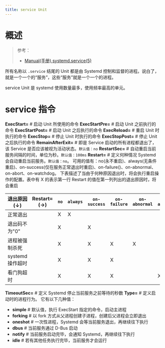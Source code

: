 ```yaml
---
title: service Unit
---
```


# 概述

> 参考：
> - [Manual(手册),systemd.service(5)](https://man7.org/linux/man-pages/man5/systemd.service.5.html)

所有名称以 `.service` 结尾的 Unit 都是由 Systemd 控制和监督的进程。说白了，就是一个一个的“服务”，这些“服务”就是一个一个的进程。

service Unit 是 systemd 使用数量最多，使用频率最高的单元。

# service 指令

**ExecStart=<STRING>** # 启动 Unit 所使用的命令
**ExecStartPre=<STRING>** # 启动 Unit 之前执行的命令
**ExecStartPost=<STRING>** # 启动 Unit 之后执行的命令
**ExecReload=<STRING>** # 重启 Unit 时执行的命令
**ExecStop=<STRING>** # 停止 Unit 时执行的命令
**ExecStopPost=<STRING>** # 停止 Unit 之后执行的命令
**RemainAfterExit=** # 即是 Service 启动的所有进程都退出了，该 Service 是否应该被视为活动状态。`默认值：no`
**RestartSec=<INT>** # 自动重启当前服务间隔的时间，单位为秒。`默认值：100ms`
**Restart=<STRING>** # 定义何种情况 Systemd 会自动重启当前服务。`默认值：no`。
可用的值有：no(永不重启)、always(无条件重启)、on-success(仅在服务正常退出时重启)、on-failure()、on-abnormal、on-abort、on-watchdog。
下表描述了当由于何种原因退出时，将会执行重启操作的配置。表中有 X 的表示第一行 Restart 的值在第一列列出的退出原因时，将会重启

| 退出原因(↓)      | Restart= (→) | `no` | `always` | `on-success` | `on-failure` | `on-abnormal` | `on-abort` | `on-watchdog` |
| ---------------- | ------------ | ---- | -------- | ------------ | ------------ | ------------- | ---------- | ------------- |
| 正常退出         |              | X    | X        |              |              |               |            |
| 退出码不为"0"    |              | X    |          | X            |              |               |            |
| 进程被强制杀死   |              | X    |          | X            | X            | X             |            |
| systemd 操作超时 |              | X    |          | X            | X            |               |            |
| 看门狗超时       |              | X    |          | X            | X            |               | X          |

**TimeoutSec=<STRING>** # 定义 Systemd 停止当前服务之前等待的秒数
**Type=<STRING>** # 定义启动时的进程行为。
它有以下几种值：

- **simple** # 默认值，执行 ExecStart 指定的命令，启动主进程
- **forking** # 以 fork 方式从父进程创建子进程，创建后父进程会立即退出
- **oneshot** # 一次性进程，Systemd 会等当前服务退出，再继续往下执行
- **dbus** # 当前服务通过 D-Bus 启动
- **notify** # 当前服务启动完毕，会通知 Systemd，再继续往下执行
- **idle** # 若有其他任务执行完毕，当前服务才会运行
